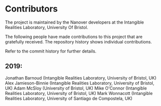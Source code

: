 # Contributors 

The project is maintained by the Nanover developers at the 
Intangible Realities Laboratory, University Of Bristol.

The following people have made contributions to this project that are gratefully received. The repository
history shows individual contributions.

Refer to the commit history for further details.

## 2019:

Jonathan Barnoud (Intangible Realities Laboratory, University of Bristol, UK)
Alex Jamieson-Binnie (Intangible Realities Laboratory, University of Bristol, UK)
Adam McSloy (University of Bristol, UK)
Mike O'Connor (Intangible Realities Laboratory, University of Bristol, UK)
Mark Wonnacott (Intangible Realities Laboratory, University of Santiago de Compostela, UK)
